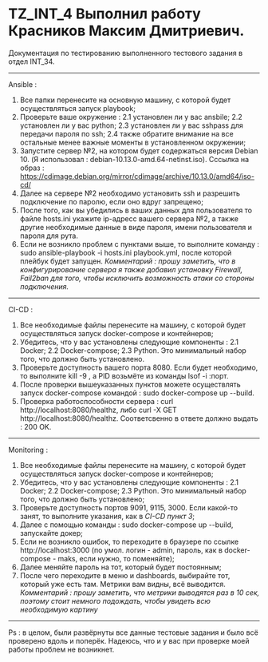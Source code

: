 # TZ_INT_4 Выполнил работу Красников Максим Дмитриевич.
Документация по тестированию выполненного тестового задания в отдел INT_34.
________________________________________________________________________________________________________________________
Ansible :
1) Все папки перенесите на основную машину, с которой будет осуществляться запуск playbook;
2) Проверьте ваше окружение :
   2.1 установлен ли у вас ansbile;
   2.2 установлен ли у вас python;
   2.3 установлен ли у вас sshpass для передачи пароля по ssh;
   2.4 также обратите внимание на все остальные менее важные моменты в установленном окружении;
3) Запустите сервер №2, на котором будет содержаться версия Debian 10. (Я использовал : debian-10.13.0-amd.64-netinst.iso). Сссылка на образ : https://cdimage.debian.org/mirror/cdimage/archive/10.13.0/amd64/iso-cd/
4) Далее на сервере №2 необходимо установить ssh и разрешить подключение по паролю, если оно вдруг запрещено;
5) После того, как вы убедились в ваших данных для пользователя то файле hosts.ini укажите ip-адресс вашего сервера №2, а также другие необходимые данные в виде пароля, имени пользователя и пароля для рута.
6) Если не возникло проблем с пунктами выше, то выполните команду : sudo ansible-playbook -i hosts.ini playbook.yml, после которой плейбук будет запущен.
*Комментарий : прошу заметить, что в конфигурирование сервера я также добавил установку Firewall, Fail2ban для того, чтобы исключить возможность атаки со стороны подключения.*
__________________________________________________________________________________________________________________________
CI-CD :
1) Все необходимые файлы перенесите на машину, с которой будет осуществляться запуск docker-compose и контейнеров;
2) Убедитесь, что у вас установлены следующие компоненты :
   2.1 Docker;
   2.2 Docker-compose;
   2.3 Python.
Это минимальный набор того, что должно быть установлено.
3) Проверьте доступность вашего порта 8080. Если будет необходимо, то выполните kill -9 <PID>, а PID возьмёте из команды lsof -i :порт.
4) После проверки вышеуказанных пунктов можете осуществлять запуск docker-compose командой : sudo docker-compose up --build.
5) Проверка работоспособности сервера : curl http://localhost:8080/healthz, либо curl -X GET http://localhost:8080/healthz. Соответсвенно в ответе должно выдать : 200 OK.
___________________________________________________________________________________________________________________________
Monitoring :
1) Все необходимые файлы перенесите на машину, с которой будет осуществляться запуск docker-compose и контейнеров;
2) Убедитесь, что у вас установлены следующие компоненты :
   2.1 Docker;
   2.2 Docker-compose;
   2.3 Python.
Это минимальный набор того, что должно быть установлено;
3) Проверьте доступность портов 9091, 9115, 3000. Если какой-то занят, то выполните указания, как в *CI-CD пункт 3*;
4) Далее с помощью команды : sudo docker-compose up --build, запускайте докер;
5) Если не возникло ошибок, то переходите в браузере по ссылке http://localhost:3000 (по умол. логин - admin, пароль, как в docker-compose - maks, если нужно, то поменяйте);
6) Далее меняйте пароль на тот, который будет постоянным;
7) После чего переходите в меню и dashboards, выбирайте тот, который уже есть там. Метрики вам видны, всё выводится.
*Комментарий : прошу заметить, что метрики выводятся раз в 10 сек, поэтому стоит немного подождать, чтобы увидеть всю необходимую картину*
____________________________________________________________________________________________________________________________
Ps : в целом, были развёрнуты все данные тестовые задания и было всё проверено вдоль и поперёк. Надеюсь, что и у вас при проверке моей работы проблем не возникнет.
